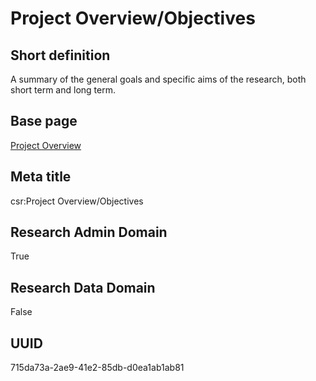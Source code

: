 # Project Overview/Objectives
## Short definition
A summary of the general goals and specific aims of the research, both short term  and long term.
## Base page
[Project Overview](https://github.com/EuroCRIS/CASRAI-Dictionairies/blob/main/Objects/Project%20Overview.md)
## Meta title
csr:Project Overview/Objectives
## Research Admin Domain
True
## Research Data Domain
False
## UUID
715da73a-2ae9-41e2-85db-d0ea1ab1ab81
